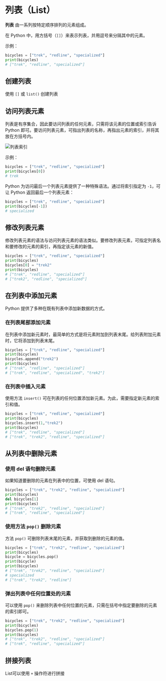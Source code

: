 <!--
 * @Github       : https://github.com/superzhc/BigData-A-Question
 * @Author       : SUPERZHC
 * @CreateDate   : 2020-12-25 17:18:27
 * @LastEditTime : 2021-02-20 17:32:22
 * @Copyright 2020 SUPERZHC
-->
# 列表（List）

**列表** 由一系列按特定顺序排列的元素组成。

在 Python 中，用方括号（`[]`）来表示列表，并用逗号来分隔其中的元素。

示例：

```py
bicycles = ["trek", "redline", "specialized"]
print(bicycles)
# ["trek", "redline", "specialized"]
```

## 创建列表

使用 `[]` 或 `list()` 创建列表

## 访问列表元素

列表是有序集合，因此要访问列表的任何元素，只需将该元素的位置或索引告诉 Python 即可。要访问列表元素，可指出列表的名称，再指出元素的索引，并将其放在方括号内。

![列表索引](images/vscode-paste-image-20210220170270.png)

示例：

```py
bicycles = ["trek", "redline", "specialized"]
print(bicycles[0])
# trek
```

Python 为访问最后一个列表元素提供了一种特殊语法。通过将索引指定为 `-1`，可让 Python 返回最后一个列表元素：

```py
bicycles = ["trek", "redline", "specialized"]
print(bicycles[-1])
# specialized
```

## 修改列表元素

修改列表元素的语法与访问列表元素的语法类似。要修改列表元素，可指定列表名和要修改的元素的索引，再指定该元素的新值。

```py
bicycles = ["trek", "redline", "specialized"]
print(bicycles)
bicycles[0] = "trek2"
print(bicycles)
# ["trek", "redline", "specialized"]
# ["trek2", "redline", "specialized"]
```

## 在列表中添加元素

Python 提供了多种在既有列表中添加新数据的方式。

### 在列表尾部添加元素

在列表中添加新元素时，最简单的方式是将元素附加到列表末尾。给列表附加元素时，它将添加到列表末尾。

```py
bicycles = ["trek", "redline", "specialized"]
print(bicycles)
bicycles.append("trek2")
print(bicycles)
# ["trek", "redline", "specialized"]
# ["trek", "redline", "specialized", "trek2"]
```

### 在列表中插入元素

使用方法 `insert()` 可在列表的任何位置添加新元素。为此，需要指定新元素的索引和值。

```py
bicycles = ["trek", "redline", "specialized"]
print(bicycles)
bicycles.insert(1,"trek2")
print(bicycles)
# ["trek", "redline", "specialized"]
# ["trek", "trek2", "redline", "specialized"]
```

## 从列表中删除元素

### 使用 del 语句删除元素

如果知道要删除的元素在列表中的位置，可使用 del 语句。

```py
bicycles = ["trek", "trek2", "redline", "specialized"]
print(bicycles)
del bicycles[1]
print(bicycles)
# ["trek", "trek2", "redline", "specialized"]
# ["trek", "redline", "specialized"]
```

### 使用方法 `pop()` 删除元素

方法 `pop()` 可删除列表末尾的元素，并获取到删除的元素的值。

```py
bicycles = ["trek", "trek2", "redline", "specialized"]
print(bicycles)
bicycle = bicycles.pop()
print(bicycle)
print(bicycles)
# ["trek", "trek2", "redline", "specialized"]
# specialized
# ["trek", "trek2", "redline"]
```

### 弹出列表中任何位置处的元素

可以使用 `pop()` 来删除列表中任何位置的元素，只需在括号中指定要删除的元素的索引即可。

```py
bicycles = ["trek", "trek2", "redline", "specialized"]
print(bicycles)
bicycles.pop(1)
print(bicycles)
# ["trek", "trek2", "redline", "specialized"]
# ["trek", "redline", "specialized"]
```

## 拼接列表

List可以使用 `+` 操作符进行拼接